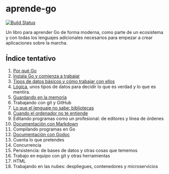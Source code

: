 # aprende-go

[![Build Status](https://travis-ci.org/JJ/aprende-go.svg?branch=master)](https://travis-ci.org/JJ/aprende-go)

Un libro para aprender Go de forma moderna, como parte de un
ecosistema y con todas los lenguajes adicionales necesarios para
empezar a crear aplicaciones sobre la marcha.

## Índice tentativo

1. [Por qué Go](txt/01.por-que-go.md)
2. [Instala Go y comienza a trabajar](txt/02.instala-go-y-comienza-a-trabajar.md)
3. [Tipos de datos básicos y cómo trabajar con ellos](txt/03.datos.md)
4. [Lógica](txt/04.logica.md), unos tipos de datos para decidir lo que
   es verdad y lo que es mentira.
5. [Guardando en la memoria](txt/05.guardando-en-la-memoria.md)
3. Trabajando con git y GitHub
6. [Lo que el lenguaje no sabe: bibliotecas](txt/06.lo-que-el-lenguaje-no-sabe-bibliotecas.md)
7. [Cuando el ordenador no te entiende](txt/07.cuando-el-ordenador-no-te-entiende.md)
15. Editando programas como un profesional: de editores y línea de órdenes
9. [Documentación con Markdown](txt/09.documentacion-con-markdown.md)
12. Compilando programas en Go
8. [Documentación con Godoc](txt/08.documentacion-con-godoc.md)
13. Cuenta lo que pretendes
14. Concurrencia
16. Persistencia: de bases de datos y otras cosas que tememos
17. Trabajo en equipo con git y otras herramientas
6. HTML
17. Trabajando en las nubes: despliegues, contenedores y microservicios
